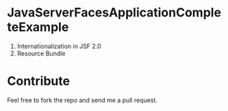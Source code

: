 # JavaServerFacesApplicationCompleteExample

1. Internationalization in JSF 2.0
2. Resource Bundle

# Contribute
Feel free to fork the repo and send me a pull request. 